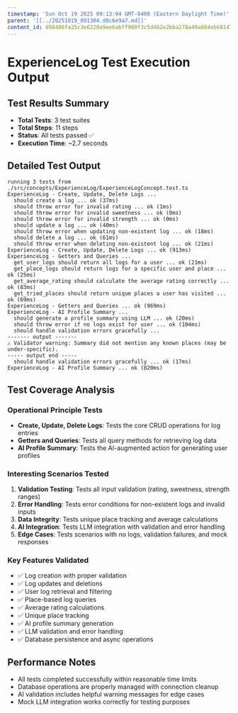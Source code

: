 ```yaml
---
timestamp: 'Sun Oct 19 2025 09:13:04 GMT-0400 (Eastern Daylight Time)'
parent: '[[../20251019_091304.d0c6e9a7.md]]'
content_id: 698486fa25c3e6220a9ee6abff960f3c5d4b2e2bba278a40a884eb68147bfbe4
---
```


# ExperienceLog Test Execution Output

## Test Results Summary

* **Total Tests**: 3 test suites
* **Total Steps**: 11 steps
* **Status**: All tests passed ✅
* **Execution Time**: ~2.7 seconds

## Detailed Test Output

```
running 3 tests from ./src/concepts/ExperienceLog/ExperienceLogConcept.test.ts
ExperienceLog - Create, Update, Delete Logs ...
  should create a log ... ok (37ms)
  should throw error for invalid rating ... ok (1ms)
  should throw error for invalid sweetness ... ok (0ms)
  should throw error for invalid strength ... ok (0ms)
  should update a log ... ok (40ms)
  should throw error when updating non-existent log ... ok (18ms)
  should delete a log ... ok (61ms)
  should throw error when deleting non-existent log ... ok (21ms)
ExperienceLog - Create, Update, Delete Logs ... ok (913ms)
ExperienceLog - Getters and Queries ...
  get_user_logs should return all logs for a user ... ok (21ms)
  get_place_logs should return logs for a specific user and place ... ok (25ms)
  get_average_rating should calculate the average rating correctly ... ok (83ms)
  get_tried_places should return unique places a user has visited ... ok (69ms)
ExperienceLog - Getters and Queries ... ok (969ms)
ExperienceLog - AI Profile Summary ...
  should generate a profile summary using LLM ... ok (20ms)
  should throw error if no logs exist for user ... ok (104ms)
  should handle validation errors gracefully ...
------- output -------
⚠️ Validator warning: Summary did not mention any known places (may be under-specific).
----- output end -----
  should handle validation errors gracefully ... ok (17ms)
ExperienceLog - AI Profile Summary ... ok (820ms)
```

## Test Coverage Analysis

### Operational Principle Tests

* **Create, Update, Delete Logs**: Tests the core CRUD operations for log entries
* **Getters and Queries**: Tests all query methods for retrieving log data
* **AI Profile Summary**: Tests the AI-augmented action for generating user profiles

### Interesting Scenarios Tested

1. **Validation Testing**: Tests all input validation (rating, sweetness, strength ranges)
2. **Error Handling**: Tests error conditions for non-existent logs and invalid inputs
3. **Data Integrity**: Tests unique place tracking and average calculations
4. **AI Integration**: Tests LLM integration with validation and error handling
5. **Edge Cases**: Tests scenarios with no logs, validation failures, and mock responses

### Key Features Validated

* ✅ Log creation with proper validation
* ✅ Log updates and deletions
* ✅ User log retrieval and filtering
* ✅ Place-based log queries
* ✅ Average rating calculations
* ✅ Unique place tracking
* ✅ AI profile summary generation
* ✅ LLM validation and error handling
* ✅ Database persistence and async operations

## Performance Notes

* All tests completed successfully within reasonable time limits
* Database operations are properly managed with connection cleanup
* AI validation includes helpful warning messages for edge cases
* Mock LLM integration works correctly for testing purposes
